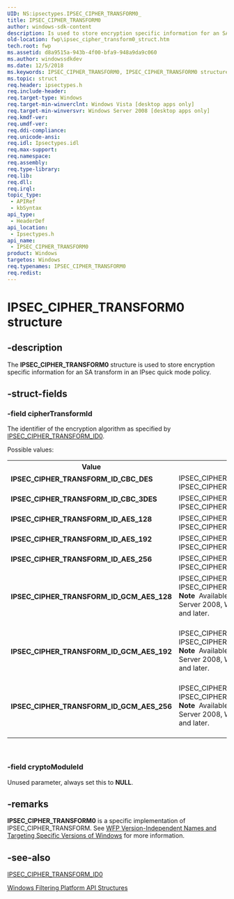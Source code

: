 ```yaml
---
UID: NS:ipsectypes.IPSEC_CIPHER_TRANSFORM0_
title: IPSEC_CIPHER_TRANSFORM0
author: windows-sdk-content
description: Is used to store encryption specific information for an SA transform in an IPsec quick mode policy.
old-location: fwp\ipsec_cipher_transform0_struct.htm
tech.root: fwp
ms.assetid: d8a9515a-943b-4f00-bfa9-948a9da9c060
ms.author: windowssdkdev
ms.date: 12/5/2018
ms.keywords: IPSEC_CIPHER_TRANSFORM0, IPSEC_CIPHER_TRANSFORM0 structure [Filtering], IPSEC_CIPHER_TRANSFORM_ID_AES_128, IPSEC_CIPHER_TRANSFORM_ID_AES_192, IPSEC_CIPHER_TRANSFORM_ID_AES_256, IPSEC_CIPHER_TRANSFORM_ID_CBC_3DES, IPSEC_CIPHER_TRANSFORM_ID_CBC_DES, IPSEC_CIPHER_TRANSFORM_ID_GCM_AES_128, IPSEC_CIPHER_TRANSFORM_ID_GCM_AES_192, IPSEC_CIPHER_TRANSFORM_ID_GCM_AES_256, fwp.ipsec_cipher_transform0_struct, ipsectypes/IPSEC_CIPHER_TRANSFORM0
ms.topic: struct
req.header: ipsectypes.h
req.include-header: 
req.target-type: Windows
req.target-min-winverclnt: Windows Vista [desktop apps only]
req.target-min-winversvr: Windows Server 2008 [desktop apps only]
req.kmdf-ver: 
req.umdf-ver: 
req.ddi-compliance: 
req.unicode-ansi: 
req.idl: Ipsectypes.idl
req.max-support: 
req.namespace: 
req.assembly: 
req.type-library: 
req.lib: 
req.dll: 
req.irql: 
topic_type:
 - APIRef
 - kbSyntax
api_type:
 - HeaderDef
api_location:
 - Ipsectypes.h
api_name:
 - IPSEC_CIPHER_TRANSFORM0
product: Windows
targetos: Windows
req.typenames: IPSEC_CIPHER_TRANSFORM0
req.redist: 
---
```


# IPSEC_CIPHER_TRANSFORM0 structure


## -description


The <b>IPSEC_CIPHER_TRANSFORM0</b> structure is used to store encryption specific information for an SA transform in an IPsec quick mode policy.


## -struct-fields




### -field cipherTransformId

The identifier of the encryption algorithm as specified by <a href="https://msdn.microsoft.com/fc58606b-18a4-49ab-87bb-a6846b81520b">IPSEC_CIPHER_TRANSFORM_ID0</a>.

Possible values:

<table>
<tr>
<th>Value</th>
<th>Meaning</th>
</tr>
<tr>
<td width="40%"><a id="IPSEC_CIPHER_TRANSFORM_ID_CBC_DES"></a><a id="ipsec_cipher_transform_id_cbc_des"></a><dl>
<dt><b>IPSEC_CIPHER_TRANSFORM_ID_CBC_DES</b></dt>
</dl>
</td>
<td width="60%">
   IPSEC_CIPHER_TYPE_DES,
   IPSEC_CIPHER_CONFIG_CBC_DES


</td>
</tr>
<tr>
<td width="40%"><a id="IPSEC_CIPHER_TRANSFORM_ID_CBC_3DES"></a><a id="ipsec_cipher_transform_id_cbc_3des"></a><dl>
<dt><b>IPSEC_CIPHER_TRANSFORM_ID_CBC_3DES</b></dt>
</dl>
</td>
<td width="60%">
   IPSEC_CIPHER_TYPE_3DES,
   IPSEC_CIPHER_CONFIG_CBC_3DES


</td>
</tr>
<tr>
<td width="40%"><a id="IPSEC_CIPHER_TRANSFORM_ID_AES_128"></a><a id="ipsec_cipher_transform_id_aes_128"></a><dl>
<dt><b>IPSEC_CIPHER_TRANSFORM_ID_AES_128</b></dt>
</dl>
</td>
<td width="60%">
   IPSEC_CIPHER_TYPE_AES_128,
   IPSEC_CIPHER_CONFIG_CBC_AES_128


</td>
</tr>
<tr>
<td width="40%"><a id="IPSEC_CIPHER_TRANSFORM_ID_AES_192"></a><a id="ipsec_cipher_transform_id_aes_192"></a><dl>
<dt><b>IPSEC_CIPHER_TRANSFORM_ID_AES_192</b></dt>
</dl>
</td>
<td width="60%">
   IPSEC_CIPHER_TYPE_AES_192,
   IPSEC_CIPHER_CONFIG_CBC_AES_192


</td>
</tr>
<tr>
<td width="40%"><a id="IPSEC_CIPHER_TRANSFORM_ID_AES_256_"></a><a id="ipsec_cipher_transform_id_aes_256_"></a><dl>
<dt><b>IPSEC_CIPHER_TRANSFORM_ID_AES_256 </b></dt>
</dl>
</td>
<td width="60%">
   IPSEC_CIPHER_TYPE_AES_256,
   IPSEC_CIPHER_CONFIG_CBC_AES_256


</td>
</tr>
<tr>
<td width="40%"><a id="IPSEC_CIPHER_TRANSFORM_ID_GCM_AES_128_"></a><a id="ipsec_cipher_transform_id_gcm_aes_128_"></a><dl>
<dt><b>IPSEC_CIPHER_TRANSFORM_ID_GCM_AES_128 </b></dt>
</dl>
</td>
<td width="60%">
   IPSEC_CIPHER_TYPE_AES_128,
   IPSEC_CIPHER_CONFIG_GCM_AES_128


<div class="alert"><b>Note</b>  Available only on Windows Server 2008, Windows Vista with SP1, and later.</div>
<div> </div>
</td>
</tr>
<tr>
<td width="40%"><a id="IPSEC_CIPHER_TRANSFORM_ID_GCM_AES_192"></a><a id="ipsec_cipher_transform_id_gcm_aes_192"></a><dl>
<dt><b>IPSEC_CIPHER_TRANSFORM_ID_GCM_AES_192</b></dt>
</dl>
</td>
<td width="60%">
   IPSEC_CIPHER_TYPE_AES_192,
   IPSEC_CIPHER_CONFIG_GCM_AES_192


<div class="alert"><b>Note</b>  Available only on Windows Server 2008, Windows Vista with SP1, and later.</div>
<div> </div>
</td>
</tr>
<tr>
<td width="40%"><a id="IPSEC_CIPHER_TRANSFORM_ID_GCM_AES_256"></a><a id="ipsec_cipher_transform_id_gcm_aes_256"></a><dl>
<dt><b>IPSEC_CIPHER_TRANSFORM_ID_GCM_AES_256</b></dt>
</dl>
</td>
<td width="60%">
   IPSEC_CIPHER_TYPE_AES_256,
   IPSEC_CIPHER_CONFIG_GCM_AES_256


<div class="alert"><b>Note</b>  Available only on Windows Server 2008, Windows Vista with SP1, and later.</div>
<div> </div>
</td>
</tr>
</table>
 


### -field cryptoModuleId

Unused parameter, always set this to <b>NULL</b>.


## -remarks



<b>IPSEC_CIPHER_TRANSFORM0</b> is a specific implementation of IPSEC_CIPHER_TRANSFORM. See <a href="https://msdn.microsoft.com/FBDF53E5-F7DE-4DEB-AC18-6D2BB59FE670">WFP Version-Independent Names and Targeting Specific Versions of Windows</a>  for more information.




## -see-also




<a href="https://msdn.microsoft.com/fc58606b-18a4-49ab-87bb-a6846b81520b">IPSEC_CIPHER_TRANSFORM_ID0</a>



<a href="https://msdn.microsoft.com/e957132f-417b-40c1-afe3-5aec0e2192f7">Windows Filtering Platform  API Structures</a>
 

 


